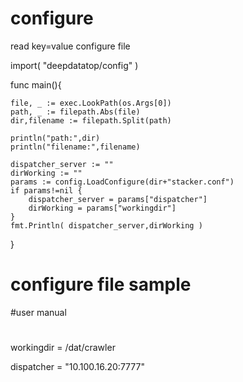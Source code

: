 # configure
read key=value configure file

import(
	"deepdatatop/config"
)

func main(){

	file, _ := exec.LookPath(os.Args[0])
	path, _ := filepath.Abs(file)
	dir,filename := filepath.Split(path)
	
	println("path:",dir)
	println("filename:",filename)

	dispatcher_server := ""
	dirWorking := ""	
	params := config.LoadConfigure(dir+"stacker.conf")
	if params!=nil {
		dispatcher_server = params["dispatcher"]
		dirWorking = params["workingdir"]
	}
	fmt.Println( dispatcher_server,dirWorking )
}


# configure file sample

#user manual
#
workingdir	= /dat/crawler

dispatcher	= "10.100.16.20:7777"

